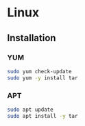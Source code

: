 # Linux

## Installation

### YUM

```sh
sudo yum check-update
sudo yum -y install tar
```

### APT

```sh
sudo apt update
sudo apt install -y tar
```
